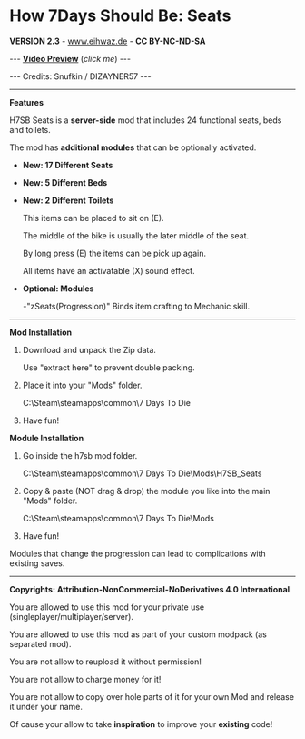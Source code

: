 # How 7Days Should Be: Seats

**VERSION 2.3** - www.eihwaz.de - **CC BY-NC-ND-SA**

--- [**Video Preview**](https://www.youtube.com/watch?v=a6ckGaqOIjU) (*click me*) ---

--- Credits: Snufkin / DIZAYNER57 ---

--- --- --- --- --- --- --- --- ---

**Features**

H7SB Seats is a **server-side** mod that includes 24 functional seats, beds and toilets.

The mod has **additional modules** that can be optionally activated.

* **New: 17 Different Seats**

* **New: 5 Different Beds**

* **New: 2 Different Toilets**

	This items can be placed to sit on (E).
	
	The middle of the bike is usually the later middle of the seat.
	
	By long press (E) the items can be pick up again.
	
	All items have an activatable (X) sound effect.
	
* **Optional: Modules**
	
	-"zSeats(Progression)" Binds item crafting to Mechanic skill.

--- --- --- --- --- --- --- --- ---

**Mod Installation**

1. Download and unpack the Zip data.

	Use "extract here" to prevent double packing.

2. Place it into your "Mods" folder.

	C:\Steam\steamapps\common\7 Days To Die

3. Have fun!

**Module Installation**

1. Go inside the h7sb mod folder.

	C:\Steam\steamapps\common\7 Days To Die\Mods\H7SB_Seats
	
2. Copy & paste (NOT drag & drop) the module you like into the main "Mods" folder.

	C:\Steam\steamapps\common\7 Days To Die\Mods

3. Have fun!

Modules that change the progression can lead to complications with existing saves. 

--- --- --- --- --- --- --- --- ---

**Copyrights: Attribution-NonCommercial-NoDerivatives 4.0 International**

You are allowed to use this mod for your private use (singleplayer/multiplayer/server).

You are allowed to use this mod as part of your custom modpack (as separated mod).

You are not allow to reupload it without permission!

You are not allow to charge money for it!

You are not allow to copy over hole parts of it for your own Mod and release it under your name.

Of cause your allow to take **inspiration** to improve your **existing** code!
